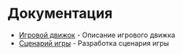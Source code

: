 # Документация

- [Игровой движок](engine.md) - Описание игрового движка
- [Сценарий игры](scenario.md) - Разработка сценария игры
